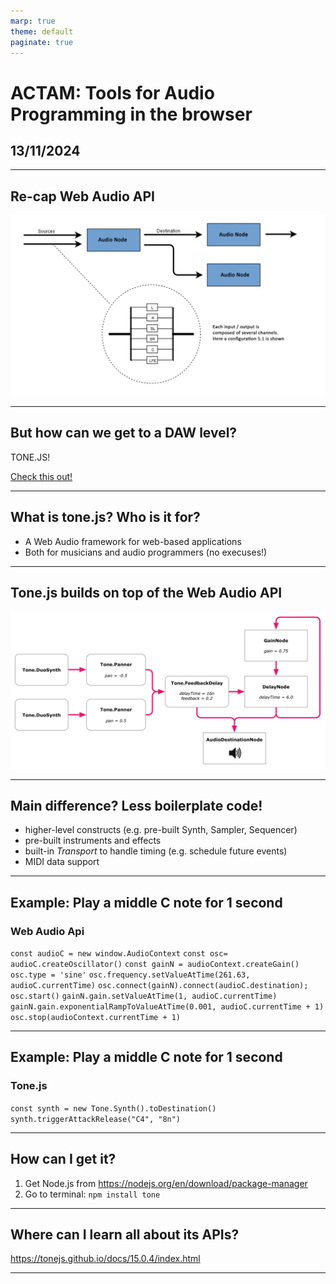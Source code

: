 ```yaml
---
marp: true
theme: default
paginate: true
---
```


# ACTAM: Tools for Audio Programming in the browser
## 13/11/2024

---

## Re-cap Web Audio API

![](assets/webaudioapi.png)

---

## But how can we get to a DAW level?

TONE.JS!

[Check this out!](https://tonejs.github.io/examples/daw)

---

## What is tone.js? Who is it for?

- A Web Audio framework for web-based applications
- Both for musicians and audio programmers (no execuses!)

---

## Tone.js builds on top of the Web Audio API

![](assets/tonejs.png)

---

## Main difference? Less boilerplate code!

- higher-level constructs (e.g. pre-built Synth, Sampler, Sequencer)
- pre-built instruments and effects
- built-in *Transport* to handle timing (e.g. schedule future events)
- MIDI data support

---

## Example: Play a middle C note for 1 second

### Web Audio Api
`const audioC = new window.AudioContext`
`const osc= audioC.createOscillator()` 
`const gainN = audioContext.createGain()`
`osc.type = 'sine'` 
`osc.frequency.setValueAtTime(261.63, audioC.currentTime)` 
`osc.connect(gainN).connect(audioC.destination);`
`osc.start()`
`gainN.gain.setValueAtTime(1, audioC.currentTime)`
`gainN.gain.exponentialRampToValueAtTime(0.001, audioC.currentTime + 1)` 
`osc.stop(audioContext.currentTime + 1)`

---

## Example: Play a middle C note for 1 second

### Tone.js
`const synth = new Tone.Synth().toDestination()`
`synth.triggerAttackRelease("C4", "8n")` 

---

## How can I get it?

1) Get Node.js from https://nodejs.org/en/download/package-manager
2) Go to terminal: `npm install tone` 

---

## Where can I learn all about its APIs?

https://tonejs.github.io/docs/15.0.4/index.html

---

